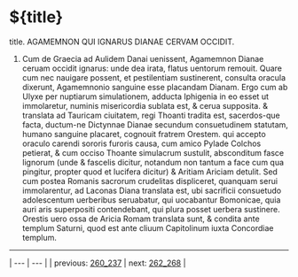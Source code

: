 # ${title}

title. AGAMEMNON QUI IGNARUS DIANAE CERVAM OCCIDIT.



1. Cum de Graecia ad Aulidem Danai uenissent, Agamemnon Dianae ceruam occidit ignarus: unde dea irata, flatus uentorum remouit. Quare cum nec nauigare possent, et pestilentiam sustinerent, consulta oracula dixerunt, Agamemnonio sanguine esse placandam Dianam. Ergo cum ab Ulyxe per nuptiarum simulationem, adducta Iphigenia in eo esset ut immolaretur, numinis misericordia sublata est, & cerua supposita. & translata ad Tauricam ciuitatem, regi Thoanti tradita est, sacerdos-que facta, ductum-ne Dictynnae Dianae secundum consuetudinem statutam, humano sanguine placaret, cognouit fratrem Orestem. qui accepto oraculo carendi sororis furoris causa, cum amico Pylade Colchos petierat, & cum occiso Thoante simulacrum sustulit, absconditum fasce lignorum (unde & fascelis dicitur, notandum non tantum a face cum qua pingitur, propter quod et lucifera dicitur) & Aritiam Ariciam detulit. Sed cum postea Romanis sacrorum crudelitas displiceret, quanquam serui immolarentur, ad Laconas Diana translata est, ubi sacrificii consuetudo adolescentum uerberibus seruabatur, qui uocabantur Bomonicae, quia auri aris superpositi contendebant, qui plura posset uerbera sustinere. Orestis uero ossa de Aricia Romam translata sunt, & condita ante templum Saturni, quod est ante cliuum Capitolinum iuxta Concordiae templum.



---

| --- | --- |
| previous: [260_237](../260_237/) | next: [262_268](../262_268/) |